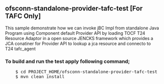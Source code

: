 ## ofsconn-standalone-provider-tafc-test [For TAFC Only]

This sample demonstrate how we can invoke jBC Impl from standalone Java Program using Component default Provider API by loading TOCF T24 Resource Adaptor in a open source JENCKS framework which provides a JCA conatiner for Provider API to lookup a jca resource and connecto to T24 tafc_agent

### To build and run the test apply following command;
<pre>
	$ cd PROJECT_HOME/ofsconn-standalone-provider-tafc-test
	$ mvn clean install
</pre>